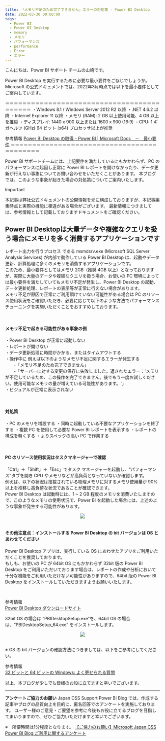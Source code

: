 ```yaml
---
title: 「メモリ不足のため完了できません」エラーの対処策 - Power BI Desktop
date: 2022-03-30 00:00:00 
tags:
  - Power BI　　
  - Power BI Desktop
  - memory
  - メモリ
  - パフォーマンス
  - performance
  - Error
  - エラー
---
```


こんにちは、Power BI サポート チームの山崎です。   

Power BI Desktop を実行するために必要な最小要件をご存じでしょうか。
Microsoft の公式ドキュメントでは、2022年3月時点では以下を最小要件としてご案内しています。


＝＝＝＝＝＝＝＝＝＝＝＝＝＝＝＝＝＝＝＝＝＝＝＝＝＝＝＝＝＝＝＝＝＝＝＝＝＝＝＝＝＝
・Windows 8.1 / Windows Server 2012 R2 以降
・.NET 4.6.2 以降
・Internet Explorer 11 以降
・メモリ (RAM): 2 GB 以上使用可能、4 GB 以上を推奨
・ディスプレイ: 1440 x 900 以上または 1600 x 900 (16:9)
・CPU: 1 ギガヘルツ (GHz) 64 ビット (x64) プロセッサ以上が推奨

参考情報
[Power BI Desktop の取得 - Power BI | Microsoft Docs　－　最小要件](https://learn.microsoft.com/ja-jp/power-bi/fundamentals/desktop-get-the-desktop#minimum-requirements)
＝＝＝＝＝＝＝＝＝＝＝＝＝＝＝＝＝＝＝＝＝＝＝＝＝＝＝＝＝＝＝＝＝＝＝＝＝＝＝＝＝＝

Power BI サポートチームには、上記要件を満たしているにもかかわらず、PC のパフォーマンスに起因し正常に Power BI レポートを開けなかったり、データ更新が行えない事象についてお問い合わせをいただくことがあります。
本ブログでは、このような事象が起きた場合の対処策についてご案内いたします。

<!-- more -->


> [!IMPORTANT]  
> 本記事は弊社公式ドキュメントの公開情報を元に構成しておりますが、本記事編集時点と実際の機能に相違がある場合がございます。
> 最新情報につきましては、参考情報として記載しておりますドキュメントをご確認ください。


## Power BI Desktopは大量データや複雑なクエリを扱う場合にメモリを多く消費するアプリケーションです

レポート出力を行うプロセス である msmdsrv.exe (Microsoft SQL Server Analysis Services) が内部で動作している Power BI Desktop は、起動やデータ更新、計算処理に多くのメモリを消費するアプリケーションです。  
このため、最小要件としてはメモリ 2GB（推奨 4GB 以上）となっておりますが、実際に大量のデータや複雑なクエリを扱う場合、お使いの PC 環境によっては最小要件を満たしていてもメモリ不足が発生し、Power BI Desktop の起動、データ更新処理、レポートの表示等が正常に行えない場合があります。  
メモリ不足が原因で正常にご利用頂けていない可能性がある場合は PC のリソース使用状況をご確認いただき、必要に応じて以下のような方法でパフォーマンスチューニングを実施いただくことをおすすめしております。

</br>

#### メモリ不足で起きる可能性がある事象の例  

・Power BI Desktop が正常に起動しない  
・レポートが開けない  
・データ更新処理に時間がかかる、またはタイムアウトする  
・操作中に 例えば以下のようなメモリ不足に関するエラーが発生する  
　　-「メモリ不足のため完了できません」  
　　-「サーバーに対する変更の保存に失敗しました。返されたエラー：'メモリが不足しているため、この操作を完了できません。後でもう一度お試しください。使用可能なメモリの量が増えている可能性があります。'」  
・ビジュアルが正常に表示されない  

</br>

#### 対処策

・PC のメモリを増設する
・同時に起動している不要なアプリケーションを終了する
・複数 PC を使用して必要な Power BI レポートを表示する
・レポートの構成を軽くする
・よりスペックの高い PC で作業する

</br>

#### PC のリソース使用状況はタスクマネージャーで確認
「Ctrl」＋「Shift」＋「Esc」でタスク マネージャーを起動し、“パフォーマンス”タブを開き CPU やメモリなどが高負荷となっていないか確認します。  
例えば、以下の状況は搭載されている物理メモリに対するメモリ使用量が 90% 以上を推移し高負荷な状況であることが確認できます。  
Power BI Desktop は起動時には、1 ~ 2 GB 程度のメモリを消費いたしますので、このようなメモリの使用状況で、Power BI を起動した場合には、上述のような事象が発生する可能性があります。  

<div align="center">
<img src="1.png">
</div>

</br>

#### その他注意点：インストールする Power BI Desktop の bit バージョンは OS とあわせてください  

Power BI Desktop アプリは、実行している OS にあわせたアプリをご利用いただくことを推奨しております。  
もしも、お使いの PC が 64bit OS にもかかわらず 32bit 版の Power BI Desktop をご利用いただいております場合は、レポートの作成や分析において十分な機能をご利用いただけない可能性がありますので、64bit 版の Power BI Desktop をインストールしていただきますようお願いいたします。  

</br>

参考情報  
[Power BI Desktop ダウンロードサイト](https://www.microsoft.com/ja-jp/download/details.aspx?id=58494)    

32bit OS の場合は “PBIDesktopSetup.exe”を、64bit OS の場合は、“PBIDesktopSetup_64.exe” をインストールします。

<div align="center">
<img src="2.png">
</div>

</br>

※	OS の bit バージョンの確認方法につきましては、以下をご参考にしてください。 

参考情報  
[32 ビットと 64 ビットの Windows: よく寄せられる質問](https://support.microsoft.com/ja-jp/windows/32-%E3%83%93%E3%83%83%E3%83%88%E3%81%A8-64-%E3%83%93%E3%83%83%E3%83%88%E3%81%AE-windows-%E3%82%88%E3%81%8F%E5%AF%84%E3%81%9B%E3%82%89%E3%82%8C%E3%82%8B%E8%B3%AA%E5%95%8F-c6ca9541-8dce-4d48-0415-94a3faa2e13d?msclkid=5acd6ea5afc611ec8553bd3e73533aeb)   

以上、本ブログが少しでも皆様のお役に立てますと幸いでございます。

---

**アンケートご協力のお願い**
Japan CSS Support Power BI Blog では、作成する記事やブログの品質向上を目的に、匿名回答でのアンケートを実施しております。
ユーザー様のご意見・ご要望を参考に今後もお役に立てるブログを目指してまいりますので、ぜひご協力いただけますと幸いでございます。 

※　所要時間は1分程度となります。
[【ご協力のお願い】Microsoft Japan CSS Power BI Blog ご利用に関するアンケート](https://jpbap-sqlbi.github.io/blog/powerbi/pbi_blogsurvey2022/)